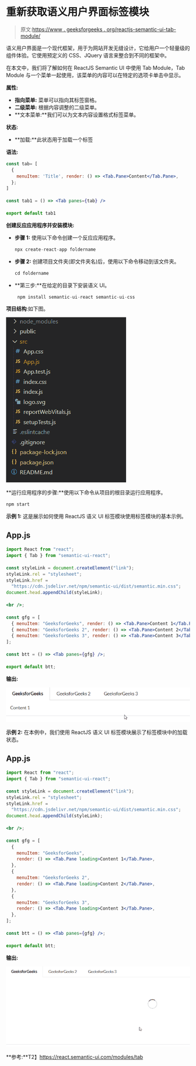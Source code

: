 # 重新获取语义用户界面标签模块

> 原文:[https://www . geeksforgeeks . org/reactjs-semantic-ui-tab-module/](https://www.geeksforgeeks.org/reactjs-semantic-ui-tab-module/)

语义用户界面是一个现代框架，用于为网站开发无缝设计，它给用户一个轻量级的组件体验。它使用预定义的 CSS、JQuery 语言来整合到不同的框架中。

在本文中，我们将了解如何在 ReactJS Semantic UI 中使用 Tab Module，Tab Module 与一个菜单一起使用，该菜单的内容可以在特定的选项卡单击中显示。

**属性:**

*   **指向菜单:** 菜单可以指向其标签窗格。
*   **二级菜单:** 根据内容调整的二级菜单。
*   **文本菜单:**我们可以为文本内容设置格式标签菜单。

**状态:**

*   **加载:**此状态用于加载一个标签

**语法:**

```jsx
const tab= [
  {
    menuItem: 'Title', render: () => <Tab.Pane>Content</Tab.Pane>,
  };
]

const tab1 = () => <Tab panes={tab} />

export default tab1
```

**创建反应应用程序并安装模块:**

*   **步骤 1:** 使用以下命令创建一个反应应用程序。

    ```jsx
    npx create-react-app foldername
    ```

*   **步骤 2:** 创建项目文件夹(即文件夹名)后，使用以下命令移动到该文件夹。

    ```jsx
    cd foldername
    ```

*   **第三步:**在给定的目录下安装语义 UI。

    ```jsx
     npm install semantic-ui-react semantic-ui-css
    ```

**项目结构**:如下图。

![](img/f04ae0d8b722a9fff0bd9bd138b29c23.png)

**运行应用程序的步骤:**使用以下命令从项目的根目录运行应用程序。

```jsx
npm start
```

**示例 1:** 这是展示如何使用 ReactJS 语义 UI 标签模块使用标签模块的基本示例。

## App.js

```jsx
import React from "react";
import { Tab } from "semantic-ui-react";

const styleLink = document.createElement("link");
styleLink.rel = "stylesheet";
styleLink.href =
  "https://cdn.jsdelivr.net/npm/semantic-ui/dist/semantic.min.css";
document.head.appendChild(styleLink);

<br />;

const gfg = [
  { menuItem: "GeeksforGeeks", render: () => <Tab.Pane>Content 1</Tab.Pane> },
  { menuItem: "GeeksforGeeks 2", render: () => <Tab.Pane>Content 2</Tab.Pane> },
  { menuItem: "GeeksforGeeks 3", render: () => <Tab.Pane>Content 3</Tab.Pane> },
];

const btt = () => <Tab panes={gfg} />;

export default btt;
```

**输出:**

![](img/353e2a1dad0e966d10bb3ab546be432e.png)

**示例 2:** 在本例中，我们使用 ReactJS 语义 UI 标签模块展示了标签模块中的加载状态。

## App.js

```jsx
import React from "react";
import { Tab } from "semantic-ui-react";

const styleLink = document.createElement("link");
styleLink.rel = "stylesheet";
styleLink.href =
  "https://cdn.jsdelivr.net/npm/semantic-ui/dist/semantic.min.css";
document.head.appendChild(styleLink);

<br />;

const gfg = [
  {
    menuItem: "GeeksforGeeks",
    render: () => <Tab.Pane loading>Content 1</Tab.Pane>,
  },
  {
    menuItem: "GeeksforGeeks 2",
    render: () => <Tab.Pane loading>Content 2</Tab.Pane>,
  },
  {
    menuItem: "GeeksforGeeks 3",
    render: () => <Tab.Pane loading>Content 3</Tab.Pane>,
  },
];

const btt = () => <Tab panes={gfg} />;

export default btt;
```

**输出:**

![](img/fda06e87fccd9a1ae5622e5c010f1ea8.png)

**参考:**T2】https://react.semantic-ui.com/modules/tab